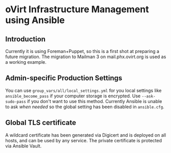 # oVirt Infrastructure Management using Ansible

## Introduction

Currently it is using Foreman+Puppet, so this is a first shot at
preparing a future migration. The migration to Mailman 3 on
mail.phx.ovirt.org is used as a working example.

## Admin-specific Production Settings

You can use `group_vars/all/local_settings.yml` for you local
settings like `ansible_become_pass` if your computer storage is
encrypted. Use `--ask-sudo-pass` if you don't want to use this
method. Currently Ansible is unable to ask _when needed_ so
the global setting has been disabled in `ansible.cfg`.

## Global TLS certificate

A wildcard certificate has been generated via Digicert and is deployed
on all hosts, and can be used by any service. The private certificate is
protected via Ansible Vault.


